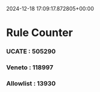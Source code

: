 2024-12-18 17:09:17.872805+00:00
# Rule Counter 
 ### UCATE : 505290

 ### Veneto : 118997

 ### Allowlist : 13930